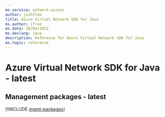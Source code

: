 ```yaml
---
ms.service: network-access
author: joshfree
title: Azure Virtual Network SDK for Java
ms.author: jfree
ms.data: 10/04/2022
ms.devlang: java
description: Reference for Azure Virtual Network SDK for Java
ms.topic: reference
---
```

# Azure Virtual Network SDK for Java - latest

## Management packages - latest
[!INCLUDE [mgmt-packages](virtual-network-mgmt-index.md)]